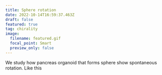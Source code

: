 ```yaml
---
title: Sphere rotation
date: 2022-10-14T16:59:37.463Z
draft: false
featured: true
tag: chirality
image:
  filename: featured.gif
  focal_point: Smart
  preview_only: false
---
```

We study how pancreas organoid that forms sphere show spontaneous rotation. Like this